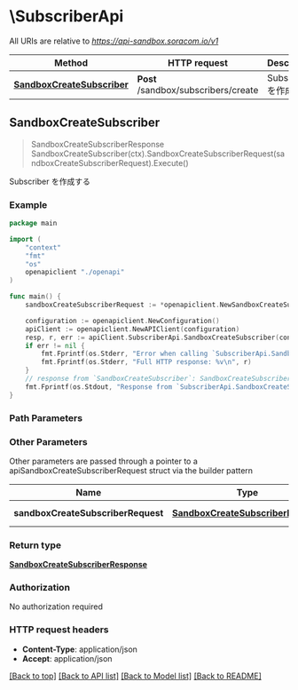 # \SubscriberApi

All URIs are relative to *https://api-sandbox.soracom.io/v1*

Method | HTTP request | Description
------------- | ------------- | -------------
[**SandboxCreateSubscriber**](SubscriberApi.md#SandboxCreateSubscriber) | **Post** /sandbox/subscribers/create | Subscriber を作成する



## SandboxCreateSubscriber

> SandboxCreateSubscriberResponse SandboxCreateSubscriber(ctx).SandboxCreateSubscriberRequest(sandboxCreateSubscriberRequest).Execute()

Subscriber を作成する



### Example

```go
package main

import (
    "context"
    "fmt"
    "os"
    openapiclient "./openapi"
)

func main() {
    sandboxCreateSubscriberRequest := *openapiclient.NewSandboxCreateSubscriberRequest() // SandboxCreateSubscriberRequest | Create request (optional)

    configuration := openapiclient.NewConfiguration()
    apiClient := openapiclient.NewAPIClient(configuration)
    resp, r, err := apiClient.SubscriberApi.SandboxCreateSubscriber(context.Background()).SandboxCreateSubscriberRequest(sandboxCreateSubscriberRequest).Execute()
    if err != nil {
        fmt.Fprintf(os.Stderr, "Error when calling `SubscriberApi.SandboxCreateSubscriber``: %v\n", err)
        fmt.Fprintf(os.Stderr, "Full HTTP response: %v\n", r)
    }
    // response from `SandboxCreateSubscriber`: SandboxCreateSubscriberResponse
    fmt.Fprintf(os.Stdout, "Response from `SubscriberApi.SandboxCreateSubscriber`: %v\n", resp)
}
```

### Path Parameters



### Other Parameters

Other parameters are passed through a pointer to a apiSandboxCreateSubscriberRequest struct via the builder pattern


Name | Type | Description  | Notes
------------- | ------------- | ------------- | -------------
 **sandboxCreateSubscriberRequest** | [**SandboxCreateSubscriberRequest**](SandboxCreateSubscriberRequest.md) | Create request | 

### Return type

[**SandboxCreateSubscriberResponse**](SandboxCreateSubscriberResponse.md)

### Authorization

No authorization required

### HTTP request headers

- **Content-Type**: application/json
- **Accept**: application/json

[[Back to top]](#) [[Back to API list]](../README.md#documentation-for-api-endpoints)
[[Back to Model list]](../README.md#documentation-for-models)
[[Back to README]](../README.md)

